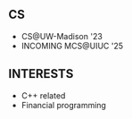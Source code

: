 ## CS
- CS@UW-Madison '23
- INCOMING MCS@UIUC '25 
## INTERESTS
- C++ related
- Financial programming


